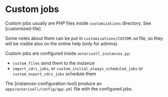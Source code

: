 # Custom jobs

Custom jobs usually are PHP files inside ``customizations`` directory. See [customized-file]. 

Some notes about them can be put in ``customizations/CUSTOM.md`` file, so they will be visible also on the online help (only for admins).

Custom jobs are configured inside ``asterisell_instances.py``:

- ``custom_files`` send them to the instance
- ``import_cdrs_jobs``, or ``custom_initial_always_scheduled_jobs`` or ``custom_export_cdrs_jobs`` schedule them

The [instances-configuration-tool] produce an ``apps/asterisell/config/app.yml`` file with the configured jobs.
